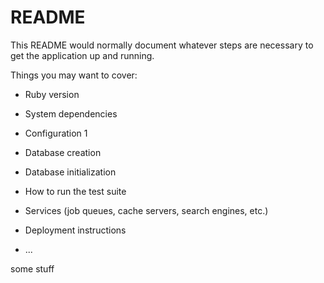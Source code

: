 # README

This README would normally document whatever steps are necessary to get the
application up and running.

Things you may want to cover:

* Ruby version

* System dependencies

* Configuration 1

* Database creation

* Database initialization

* How to run the test suite

* Services (job queues, cache servers, search engines, etc.)

* Deployment instructions

* ...

some stuff

